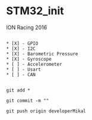 # STM32_init

ION Racing 2016


```

* [X] - GPIO
* [X] - I2C
* [X] - Barometric Pressure
* [X] - Gyroscope
* [ ] - Accelerometer
* [ ] - Usart
* [ ] - CAN


git add *

git commit -m ""

git push origin developerMikal